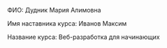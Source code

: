 ФИО: Дудник Мария Алимовна

Имя наставника курса: Иванов Максим

Название курса: Веб-разработка для начинающих
